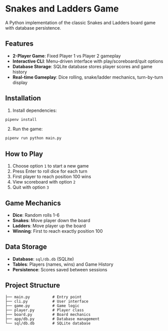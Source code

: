 # Snakes and Ladders Game

A Python implementation of the classic Snakes and Ladders board game with database persistence.

## Features

- **2-Player Game**: Fixed Player 1 vs Player 2 gameplay
- **Interactive CLI**: Menu-driven interface with play/scoreboard/quit options
- **Database Storage**: SQLite database stores player scores and game history
- **Real-time Gameplay**: Dice rolling, snake/ladder mechanics, turn-by-turn display

## Installation

1. Install dependencies:
```bash
pipenv install
```

2. Run the game:
```bash
pipenv run python main.py
```

## How to Play

1. Choose option `1` to start a new game
2. Press Enter to roll dice for each turn
3. First player to reach position 100 wins
4. View scoreboard with option `2`
5. Quit with option `3`

## Game Mechanics

- **Dice**: Random rolls 1-6
- **Snakes**: Move player down the board
- **Ladders**: Move player up the board
- **Winning**: First to reach exactly position 100

## Data Storage

- **Database**: `sql/db.db` (SQLite)
- **Tables**: Players (names, wins) and Game History
- **Persistence**: Scores saved between sessions

## Project Structure

```
├── main.py          # Entry point
├── cli.py           # User interface
├── game.py          # Game logic
├── player.py        # Player class
├── board.py         # Board mechanics
├── app/db.py        # Database management
└── sql/db.db        # SQLite database
```